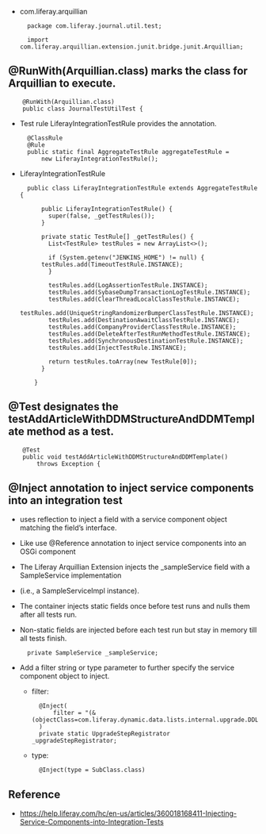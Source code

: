 - com.liferay.arquillian

		package com.liferay.journal.util.test;

		import com.liferay.arquillian.extension.junit.bridge.junit.Arquillian;

## @RunWith(Arquillian.class) marks the class for Arquillian to execute.

		@RunWith(Arquillian.class)
		public class JournalTestUtilTest {

- Test rule LiferayIntegrationTestRule provides the annotation.

		@ClassRule
		@Rule
		public static final AggregateTestRule aggregateTestRule =
			new LiferayIntegrationTestRule();
  
- LiferayIntegrationTestRule

		public class LiferayIntegrationTestRule extends AggregateTestRule {

		    public LiferayIntegrationTestRule() {
		      super(false, _getTestRules());
		    }

		    private static TestRule[] _getTestRules() {
		      List<TestRule> testRules = new ArrayList<>();

		      if (System.getenv("JENKINS_HOME") != null) {
			testRules.add(TimeoutTestRule.INSTANCE);
		      }

		      testRules.add(LogAssertionTestRule.INSTANCE);
		      testRules.add(SybaseDumpTransactionLogTestRule.INSTANCE);
		      testRules.add(ClearThreadLocalClassTestRule.INSTANCE);
		      testRules.add(UniqueStringRandomizerBumperClassTestRule.INSTANCE);
		      testRules.add(DestinationAwaitClassTestRule.INSTANCE);
		      testRules.add(CompanyProviderClassTestRule.INSTANCE);
		      testRules.add(DeleteAfterTestRunMethodTestRule.INSTANCE);
		      testRules.add(SynchronousDestinationTestRule.INSTANCE);
		      testRules.add(InjectTestRule.INSTANCE);

		      return testRules.toArray(new TestRule[0]);
		    }

		  }

## @Test designates the testAddArticleWithDDMStructureAndDDMTemplate method as a test. 

		@Test
		public void testAddArticleWithDDMStructureAndDDMTemplate()
			throws Exception {    

## @Inject annotation to inject service components into an integration test

- uses reflection to inject a field with a service component object matching the field’s interface.

- Like use @Reference annotation to inject service components into an OSGi component

 
- The Liferay Arquillian Extension injects the _sampleService field with a SampleService implementation

- (i.e., a SampleServiceImpl instance).

- The container injects static fields once before test runs and nulls them after all tests run.

- Non-static fields are injected before each test run but stay in memory till all tests finish.

		private SampleService _sampleService;

- Add a filter string or type parameter to further specify the service component object to inject.

	- filter:

			@Inject(
				filter = "(&(objectClass=com.liferay.dynamic.data.lists.internal.upgrade.DDLServiceUpgrade))"
			)
			private static UpgradeStepRegistrator _upgradeStepRegistrator;	
	- type:

			@Inject(type = SubClass.class)
## Reference

- https://help.liferay.com/hc/en-us/articles/360018168411-Injecting-Service-Components-into-Integration-Tests
